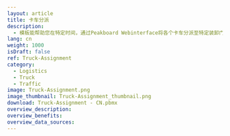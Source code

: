 ```yaml
---
layout: article
title: 卡车分派
description: 
  - 模板能帮助您在特定时间，通过Peakboard Webinterface将各个卡车分派至特定装卸门口，您可以在Webinterface中储存并管理所有Peakboard Box中的数据。如果装卸门超过七个，界面将自动跳至下一页。马上将可视化上传至Box，并在Webinterface管理装卸门和卡车！
lang: cn
weight: 1000
isDraft: false
ref: Truck-Assignment
category:
  - Logistics
  - Truck
  - Traffic
image: Truck-Assignment.png
image_thumbnail: Truck-Assignment_thumbnail.png
download: Truck-Assignment - CN.pbmx
overview_description:
overview_benefits:
overview_data_sources:
---
```

